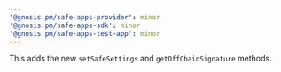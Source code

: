```yaml
---
'@gnosis.pm/safe-apps-provider': minor
'@gnosis.pm/safe-apps-sdk': minor
'@gnosis.pm/safe-apps-test-app': minor
---
```


This adds the new `setSafeSettings` and `getOffChainSignature` methods.
